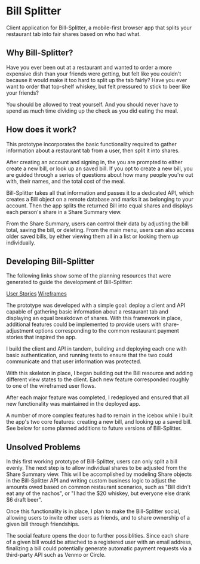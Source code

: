 # Bill Splitter

Client application for Bill-Splitter, a mobile-first browser app that splits
your restaurant tab into fair shares based on who had what.

## Why Bill-Splitter?

Have you ever been out at a restaurant and wanted to order a more expensive dish
than your friends were getting, but felt like you couldn't because it would
make it too hard to split up the tab fairly? Have you ever want to order that
top-shelf whiskey, but felt pressured to stick to beer like your friends?

You should be allowed to treat yourself. And you should never have to spend as
much time dividing up the check as you did eating the meal.

## How does it work?

This prototype incorporates the basic functionality required to gather
information about a restaurant tab from a user, then split it into shares.

After creating an account and signing in, the you are prompted to either create
a new bill, or look up an saved bill. If you opt to create a new bill, you are
guided through a series of questions about how many people you're out with,
their names, and the total cost of the meal.

Bill-Splitter takes all that information and passes it to a dedicated API, which
creates a Bill object on a remote database and marks it as belonging to your
account. Then the app splits the returned Bill into equal shares and displays
each person's share in a Share Summary view.

From the Share Summary, users can control their data by adjusting the bill
total, saving the bill, or deleting. From the main menu, users can also access
older saved bills, by either viewing them all in a list or looking them up
individually.


## Developing Bill-Splitter

The following links show some of the planning resources that were generated to
guide the development of Bill-Splitter:

[User Stories](./documentation/user_stories.md)
[Wireframes](./documentation/wireframes/)

The prototype was developed with a simple goal: deploy a client and API capable
of gathering basic information about a restaurant tab and displaying an equal
breakdown of shares. With this framework in place, additional features could be
implemented to provide users with share-adjustment options corresponding to
the common restaurant payment stories that inspired the app.

I build the client and API in tandem, building and deploying each one with basic
authentication, and running tests to ensure that the two could communicate and
that user information was protected.

With this skeleton in place, I began building out the Bill resource and adding
different view states to the client. Each new feature corresponded roughly to
one of the wireframed user flows.

After each major feature was completed, I redeployed and ensured that all
new functionality was maintained in the deployed app.

A number of more complex features had to remain in the icebox while I built the
app's two core features: creating a new bill, and looking up a saved bill. See
below for some planned additions to future versions of Bill-Splitter.

## Unsolved Problems

In this first working prototype of Bill-Splitter, users can only split a bill
evenly. The next step is to allow individual shares to be adjusted from the
Share Summary view. This will be accomplished by modeling Share objects in the
Bill-Splitter API and writing custom business logic to adjust the amounts owed
based on common restaurant scenarios, such as "Bill didn't eat any of the
nachos", or "I had the $20 whiskey, but everyone else drank $6 draft beer".

Once this functionality is in place, I plan to make the Bill-Splitter social,
allowing users to invite other users as friends, and to share ownership of a
given bill through friendships.

The social feature opens the door to further possiblities. Since each share of
a given bill would be attached to a registered user with an email address,
finalizing a bill could potentially generate automatic payment requests via a
third-party API such as Venmo or Circle.
